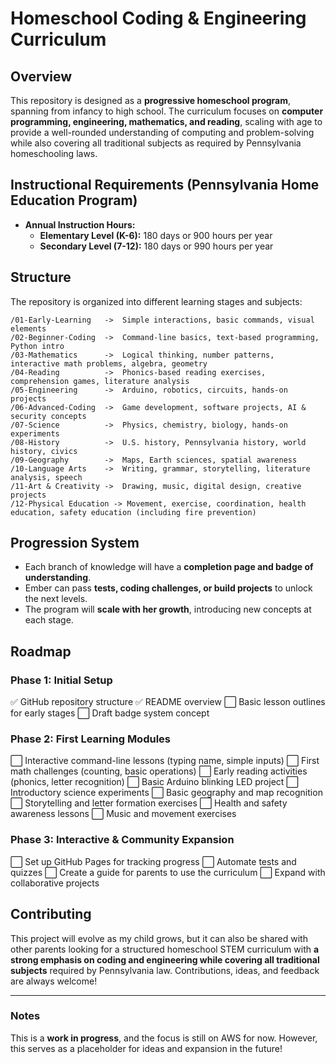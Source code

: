 
# Homeschool Coding & Engineering Curriculum 

## Overview
This repository is designed as a **progressive homeschool program**, spanning from infancy to high school. The curriculum focuses on **computer programming, engineering, mathematics, and reading**, scaling with age to provide a well-rounded understanding of computing and problem-solving while also covering all traditional subjects as required by Pennsylvania homeschooling laws.

## Instructional Requirements (Pennsylvania Home Education Program)
- **Annual Instruction Hours:**
  - **Elementary Level (K-6):** 180 days or 900 hours per year
  - **Secondary Level (7-12):** 180 days or 990 hours per year

## Structure
The repository is organized into different learning stages and subjects:

```
/01-Early-Learning   ->  Simple interactions, basic commands, visual elements
/02-Beginner-Coding  ->  Command-line basics, text-based programming, Python intro
/03-Mathematics      ->  Logical thinking, number patterns, interactive math problems, algebra, geometry
/04-Reading          ->  Phonics-based reading exercises, comprehension games, literature analysis
/05-Engineering      ->  Arduino, robotics, circuits, hands-on projects
/06-Advanced-Coding  ->  Game development, software projects, AI & security concepts
/07-Science          ->  Physics, chemistry, biology, hands-on experiments
/08-History          ->  U.S. history, Pennsylvania history, world history, civics
/09-Geography        ->  Maps, Earth sciences, spatial awareness
/10-Language Arts    ->  Writing, grammar, storytelling, literature analysis, speech
/11-Art & Creativity ->  Drawing, music, digital design, creative projects
/12-Physical Education -> Movement, exercise, coordination, health education, safety education (including fire prevention)
```

## Progression System
- Each branch of knowledge will have a **completion page and badge of understanding**.
- Ember can pass **tests, coding challenges, or build projects** to unlock the next levels.
- The program will **scale with her growth**, introducing new concepts at each stage.

## Roadmap
### Phase 1: Initial Setup
✅ GitHub repository structure 
✅ README overview 
⬜ Basic lesson outlines for early stages
⬜ Draft badge system concept

### Phase 2: First Learning Modules
⬜ Interactive command-line lessons (typing name, simple inputs)
⬜ First math challenges (counting, basic operations)
⬜ Early reading activities (phonics, letter recognition)
⬜ Basic Arduino blinking LED project
⬜ Introductory science experiments
⬜ Basic geography and map recognition
⬜ Storytelling and letter formation exercises
⬜ Health and safety awareness lessons
⬜ Music and movement exercises

### Phase 3: Interactive & Community Expansion
⬜ Set up GitHub Pages for tracking progress
⬜ Automate tests and quizzes
⬜ Create a guide for parents to use the curriculum
⬜ Expand with collaborative projects

## Contributing
This project will evolve as my child grows, but it can also be shared with other parents looking for a structured homeschool STEM curriculum with **a strong emphasis on coding and engineering while covering all traditional subjects** required by Pennsylvania law. Contributions, ideas, and feedback are always welcome!

---

### Notes
This is a **work in progress**, and the focus is still on AWS for now. However, this serves as a placeholder for ideas and expansion in the future!
